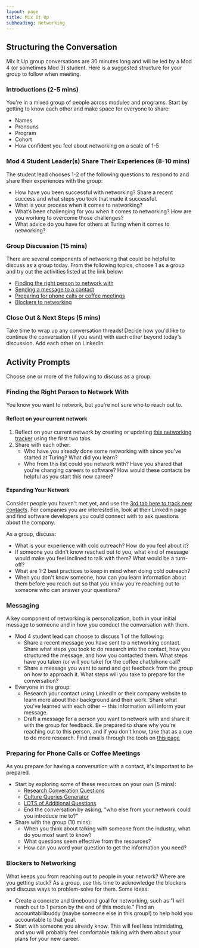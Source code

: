 ```yaml
---
layout: page
title: Mix It Up
subheading: Networking
---
```


## Structuring the Conversation
Mix It Up group conversations are 30 minutes long and will be led by a Mod 4 (or sometimes Mod 3) student. Here is a suggested structure for your group to follow when meeting. 

### Introductions (2-5 mins)
You're in a mixed group of people across modules and programs. Start by getting to know each other and make space for everyone to share:

* Names
* Pronouns
* Program
* Cohort
* How confident you feel about networking on a scale of 1-5

### Mod 4 Student Leader(s) Share Their Experiences (8-10 mins)
The student lead chooses 1-2 of the following questions to respond to and share their experiences with the group:

* How have you been successful with networking? Share a recent success and what steps you took that made it successful.
* What is your process when it comes to networking?
* What’s been challenging for you when it comes to networking? How are you working to overcome those challenges?
* What advice do you have for others at Turing when it comes to networking?

### Group Discussion (15 mins)
There are several components of networking that could be helpful to discuss as a group today. From the following topics, choose 1 as a group and try out the activities listed at the link below:

* [Finding the right person to network with](#right-person)
* [Sending a message to a contact](#messaging)
* [Preparing for phone calls or coffee meetings](#preparing)
* [Blockers to networking](#blockers)

### Close Out & Next Steps (5 mins)
Take time to wrap up any conversation threads! Decide how you'd like to continue the conversation (if you want) with each other beyond today's discussion. Add each other on LinkedIn. 

## Activity Prompts
Choose one or more of the following to discuss as a group.

### Finding the Right Person to Network With <a name="right-person"></a>
You know you want to network, but you're not sure who to reach out to. 

#### Reflect on your current network
1. Reflect on your current network by creating or updating [this networking tracker](https://docs.google.com/spreadsheets/d/1C-JY4qBv4Dxc7A1DLvkiJ8IDJJvGR_uMHKztXL16nk8/edit?usp=sharing) using the first two tabs.
2. Share with each other:
   * Who have you already done some networking with since you've started at Turing? What did you learn?
   * Who from this list could you network with? Have you shared that you're changing careers to software? How would these contacts be helpful as you start this new career?
   
#### Expanding Your Network
Consider people you haven't met yet, and use the [3rd tab here to track new contacts](https://docs.google.com/spreadsheets/d/1C-JY4qBv4Dxc7A1DLvkiJ8IDJJvGR_uMHKztXL16nk8/edit?usp=sharing). For companies you are interested in, look at their LinkedIn page and find software developers you could connect with to ask questions about the company. 

As a group, discuss: 
* What is your experience with cold outreach? How do you feel about it?
* If someone you didn't know reached out to you, what kind of message would make you feel inclined to talk with them? What would be a turn-off?
* What are 1-2 best practices to keep in mind when doing cold outreach?
* When you don't know someone, how can you learn information about them before you reach out so that you know you're reaching out to someone who can answer your questions? 

### Messaging <a name="messaging"></a>
A key component of networking is personalization, both in your initial message to someone and in how you conduct the conversation with them. 

* Mod 4 student lead can choose to discuss 1 of the following:
    * Share a recent message you have sent to a networking contact. Share what steps you took to do research into the contact, how you structured the message, and how you contacted them. What steps have you taken (or will you take) for the coffee chat/phone call? 
    * Share a message you want to send and get feedback from the group on how to approach it. What steps will you take to prepare for the conversation? 
* Everyone in the group:
    * Research your contact using LinkedIn or their company website to learn more about their background and their work. Share what you've learned with each other -- this information will inform your message.
    * Draft a message for a person you want to network with and share it with the group for feedback. Be prepared to share why you're reaching out to this person, and if you don't know, take that as a cue to do more research. Find emails through the tools on [this page](/resources/outreach_networking_resources)

### Preparing for Phone Calls or Coffee Meetings <a name="messaging"></a>
As you prepare for having a conversation with a contact, it's important to be prepared. 

* Start by exploring some of these resources on your own (5 mins):
   * [Research Converation Questions](/module_four/research_conversation_questions)
   * [Culture Queries Generator](https://www.keyvalues.com/culture-queries)
   * [LOTS of Additional Questions](https://yangshun.github.io/tech-interview-handbook/questions-to-ask)
   * End the conversation by asking, "who else from your network could you introduce me to?"
* Share with the group (10 mins):
   * When you think about talking with someone from the industry, what do you most want to know?
   * What questions seem effective from the resources? 
   * How can you word your question to get the information you need? 

### Blockers to Networking <a name="blockers"></a>
What keeps you from reaching out to people in your network? Where are you getting stuck? As a group, use this time to acknowledge the blockers and discuss ways to problem-solve for them. Some ideas:

* Create a concrete and timebound goal for networking, such as "I will reach out to 1 person by the end of this module." Find an accountabilibuddy (maybe someone else in this group!) to help hold you accountable to that goal. 
* Start with someone you already know. This will feel less intimidating, and you will probably feel comfortable talking with them about your plans for your new career.
